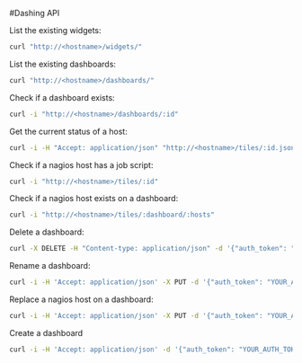 #Dashing API

List the existing widgets:
```sh
curl "http://<hostname>/widgets/"
```

List the existing dashboards:
```sh
curl "http://<hostname>/dashboards/"
```

Check if a dashboard exists:
```sh
curl -i "http://<hostname>/dashboards/:id"
```

Get the current status of a host:
```sh
curl -i -H "Accept: application/json" "http://<hostname>/tiles/:id.json"
```

Check if a nagios host has a job script:
```sh
curl -i "http://<hostname>/tiles/:id"
```

Check if a nagios host exists on a dashboard:
```sh
curl -i "http://<hostname>/tiles/:dashboard/:hosts"
```

Delete a dashboard:
```sh
curl -X DELETE -H "Content-type: application/json" -d '{"auth_token": "YOUR_AUTH_TOKEN", "dashboard": ""}' "http://<hostname>/dashboards/"
```

Rename a dashboard:
```sh
curl -i -H 'Accept: application/json' -X PUT -d '{"auth_token": "YOUR_AUTH_TOKEN", "from": "", "to": ""}' "http://<hostname>/dashboards/"
```

Replace a nagios host on a dashboard:
```sh
curl -i -H 'Accept: application/json' -X PUT -d '{"auth_token": "YOUR_AUTH_TOKEN", "dashboard": "", "from": "", "to": ""}' "http://<hostname>/tiles/"
```

Create a dashboard
```sh
curl -i -H 'Accept: application/json' -d '{"auth_token": "YOUR_AUTH_TOKEN", "dashboard": , "Nagios": {"hosts": [" "," "], "title": [" ", " "]}}' http://<hostname>/dashboards/
```

